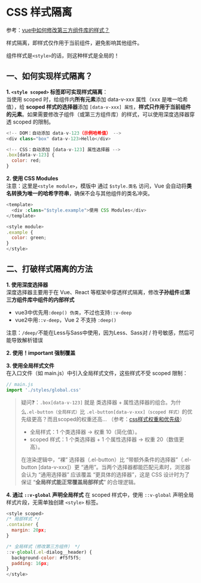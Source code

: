 # CSS 样式隔离

参考：[vue中如何修改第三方组件库的样式？](https://www.doubao.com/thread/wd7c8ad4077f82ca1)

样式隔离，即样式仅作用于当前组件，避免影响其他组件。

组件样式是`<style>`的话，则这种样式是全局的！

## 一、如何实现样式隔离？
**1. `<style scoped>` 标签即可实现样式隔离**：   
当使用 scoped 时，给组件内**所有元素**添加 data-v-xxx 属性（xxx 是唯一哈希值），给 **scoped 样式的选择器**添加 `[data-v-xxx] 属性`，**样式只作用于当前组件的元素**。如果需要修改子组件（或第三方组件库）的样式，可以使用深度选择器穿透 scoped 的限制。

```js
<!-- DOM：自动添加 data-v-123（示例哈希值） -->
<div class="box" data-v-123>Hello</div>

<!-- CSS：自动添加 [data-v-123] 属性选择器 -->
.box[data-v-123] {
  color: red;
}
```

**2. 使用 CSS Modules**    
注意：这里是`<style module>`，模版中 通过 `$style.类名` 访问，Vue 会自动将**类名转换为唯一的哈希字符串**，确保不会与其他组件的类名冲突。

```js
<template>
  <div :class="$style.example">使用 CSS Modules</div>
</template>

<style module>
.example {
  color: green;
}
</style>
```

## 二、打破样式隔离的方法
**1. 使用深度选择器**    
深度选择器主要用于在 Vue、React 等框架中穿透样式隔离，修改**子孙组件**或**第三方组件库中组件的内部样式**  
* vue3中优先用`:deep() 伪类`，不过也支持`::v-deep`
* vue2中用`::v-deep`，Vue 2 不支持 `:deep()`

注意：`/deep/`不能在Less与Sass中使用，因为Less、Sass对 / 符号敏感，然后可能导致解析错误

**2. 使用！important 强制覆盖**

**3. 使用全局样式文件**   
在入口文件（如 main.js）中引入全局样式文件，这些样式不受 scoped 限制：

```js
// main.js
import './styles/global.css'
```

> 疑问❓：`.box[data-v-123]` 就是 类选择器 + 属性选择器的组合。为什么`.el-button（全局样式）`比 `.el-button[data-v-xxx]（scoped 样式）`的优先级更高？而且scoped的权重还高...  （参考：[css样式权重和优先级](../CSS/css样式权重和优先级.md)）
> * 全局样式：1 个类选择器 → 权重 10（简化值）。
> * scoped 样式：1 个类选择器 + 1 个属性选择器 → 权重 20（数值更高）。
> 
> 在渲染逻辑中，“裸” 选择器（.el-button）比 “带额外条件的选择器”（.el-button [data-v-xxx]）更 “通用”。当两个选择器都能匹配元素时，浏览器会认为 “通用选择器” 应该覆盖 “更具体的选择器”，这是 CSS 设计时为了保证 “**全局样式能正常覆盖局部样式**” 的合理逻辑。

**4. 通过 `::v-global` 声明全局样式**
在 scoped 样式中，使用 `::v-global` 声明全局样式片段，无需单独创建 `<style>` 标签。
```js
<style scoped>
/* 局部样式 */
.container {
  margin: 20px;
}

/* 全局样式（修改第三方组件） */
::v-global(.el-dialog__header) {
  background-color: #f5f5f5;
  padding: 16px;
}
</style>
```